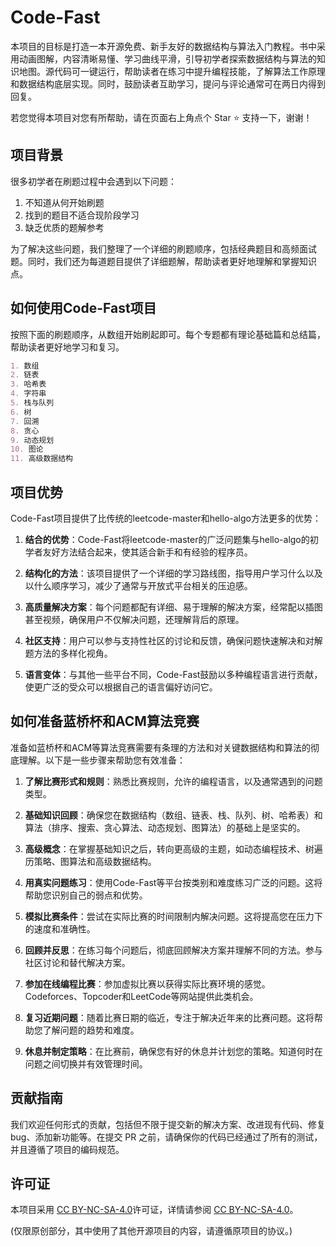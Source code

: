# Code-Fast

本项目的目标是打造一本开源免费、新手友好的数据结构与算法入门教程。书中采用动画图解，内容清晰易懂、学习曲线平滑，引导初学者探索数据结构与算法的知识地图。源代码可一键运行，帮助读者在练习中提升编程技能，了解算法工作原理和数据结构底层实现。同时，鼓励读者互助学习，提问与评论通常可在两日内得到回复。

若您觉得本项目对您有所帮助，请在页面右上角点个 Star :star: 支持一下，谢谢！

## 项目背景

很多初学者在刷题过程中会遇到以下问题：

1. 不知道从何开始刷题
2. 找到的题目不适合现阶段学习
3. 缺乏优质的题解参考

为了解决这些问题，我们整理了一个详细的刷题顺序，包括经典题目和高频面试题。同时，我们还为每道题目提供了详细题解，帮助读者更好地理解和掌握知识点。

## 如何使用Code-Fast项目

按照下面的刷题顺序，从数组开始刷起即可。每个专题都有理论基础篇和总结篇，帮助读者更好地学习和复习。

```markdown
1. 数组
2. 链表
3. 哈希表
4. 字符串
5. 栈与队列
6. 树
7. 回溯
8. 贪心
9. 动态规划
10. 图论
11. 高级数据结构
```

## 项目优势

Code-Fast项目提供了比传统的leetcode-master和hello-algo方法更多的优势：

1. **结合的优势**：Code-Fast将leetcode-master的广泛问题集与hello-algo的初学者友好方法结合起来，使其适合新手和有经验的程序员。

2. **结构化的方法**：该项目提供了一个详细的学习路线图，指导用户学习什么以及以什么顺序学习，减少了通常与开放式平台相关的压迫感。

3. **高质量解决方案**：每个问题都配有详细、易于理解的解决方案，经常配以插图甚至视频，确保用户不仅解决问题，还理解背后的原理。

4. **社区支持**：用户可以参与支持性社区的讨论和反馈，确保问题快速解决和对解题方法的多样化视角。

5. **语言变体**：与其他一些平台不同，Code-Fast鼓励以多种编程语言进行贡献，使更广泛的受众可以根据自己的语言偏好访问它。

## 如何准备蓝桥杯和ACM算法竞赛

准备如蓝桥杯和ACM等算法竞赛需要有条理的方法和对关键数据结构和算法的彻底理解。以下是一些步骤来帮助您有效准备：

1. **了解比赛形式和规则**：熟悉比赛规则，允许的编程语言，以及通常遇到的问题类型。

2. **基础知识回顾**：确保您在数据结构（数组、链表、栈、队列、树、哈希表）和算法（排序、搜索、贪心算法、动态规划、图算法）的基础上是坚实的。

3. **高级概念**：在掌握基础知识之后，转向更高级的主题，如动态编程技术、树遍历策略、图算法和高级数据结构。

4. **用真实问题练习**：使用Code-Fast等平台按类别和难度练习广泛的问题。这将帮助您识别自己的弱点和优势。

5. **模拟比赛条件**：尝试在实际比赛的时间限制内解决问题。这将提高您在压力下的速度和准确性。

6. **回顾并反思**：在练习每个问题后，彻底回顾解决方案并理解不同的方法。参与社区讨论和替代解决方案。

7. **参加在线编程比赛**：参加虚拟比赛以获得实际比赛环境的感觉。Codeforces、Topcoder和LeetCode等网站提供此类机会。

8. **复习近期问题**：随着比赛日期的临近，专注于解决近年来的比赛问题。这将帮助您了解问题的趋势和难度。

9. **休息并制定策略**：在比赛前，确保您有好的休息并计划您的策略。知道何时在问题之间切换并有效管理时间。

## 贡献指南

我们欢迎任何形式的贡献，包括但不限于提交新的解决方案、改进现有代码、修复 bug、添加新功能等。在提交 PR 之前，请确保你的代码已经通过了所有的测试，并且遵循了项目的编码规范。

## 许可证

本项目采用 [CC BY-NC-SA-4.0](https://creativecommons.org/licenses/by-nc-sa/4.0/)许可证，详情请参阅  [CC BY-NC-SA-4.0](https://creativecommons.org/licenses/by-nc-sa/4.0/)。

(仅限原创部分，其中使用了其他开源项目的内容，请遵循原项目的协议。)